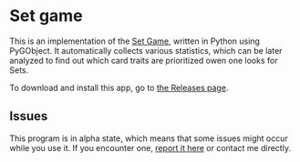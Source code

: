 # Set game

This is an implementation of the [Set Game](https://en.wikipedia.org/wiki/Set_(card_game)), written in Python using PyGObject. 
It automatically collects various statistics, which can be later analyzed to find out
which card traits are prioritized owen one looks for Sets.

To download and install this app, go to [the Releases page](https://github.com/Yxbcvn410/SetGame/releases).

## Issues

This program is in alpha state, which means that some issues might occur while you use it. 
If you encounter one, [report it here](https://github.com/Yxbcvn410/SetGame/issues) or contact me directly.